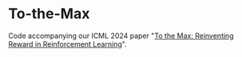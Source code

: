 # To-the-Max
Code accompanying our ICML 2024 paper "[To the Max: Reinventing Reward in Reinforcement Learning](https://arxiv.org/abs/2402.01361)".
